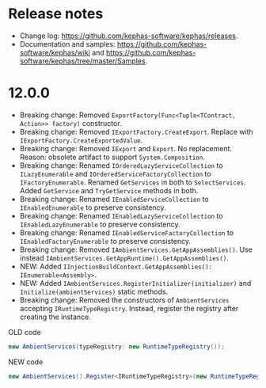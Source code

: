 ﻿# Release notes

* Change log: https://github.com/kephas-software/kephas/releases.
* Documentation and samples: https://github.com/kephas-software/kephas/wiki and https://github.com/kephas-software/kephas/tree/master/Samples.

# 12.0.0

* Breaking change: Removed ```ExportFactory(Func<Tuple<TContract, Action>> factory)``` constructor.
* Breaking change: Removed ```IExportFactory.CreateExport```. Replace with ```IExportFactory.CreateExportedValue```.
* Breaking change: Removed ```IExport``` and ```Export```. No replacement. Reason: obsolete artifact to support ``System.Composition``.
* Breaking change: Renamed ``IOrderedLazyServiceCollection`` to ``ILazyEnumerable`` and ``IOrderedServiceFactoryCollection`` to ``IFactoryEnumerable``. Renamed ``GetServices`` in both to ``SelectServices``. Added ``GetService`` and ``TryGetService`` methods in both.
* Breaking change: Renamed ``IEnabledServiceCollection`` to ``IEnabledEnumerable`` to preserve consistency.
* Breaking change: Renamed ``IEnabledLazyServiceCollection`` to ``IEnabledLazyEnumerable`` to preserve consistency.
* Breaking change: Renamed ``IEnabledServiceFactoryCollection`` to ``IEnabledFactoryEnumerable`` to preserve consistency.
* Breaking change: Removed ``IAmbientServices.GetAppAssemblies()``. Use instead ``IAmbientServices.GetAppRuntime().GetAppAssemblies()``.
* NEW: Added ``IInjectionBuildContext.GetAppAssemblies(): IEnumerable<Assembly>``.
* NEW: Added `IAmbientServices.RegisterInitializer(initializer)` and `Initialize(ambientServices)` static methods.
* Breaking change: Removed the constructors of `AmbientServices` accepting `IRuntimeTypeRegistry`. Instead, register the registry after creating the instance.

OLD code
```csharp
new AmbientServices(typeRegistry: new RuntimeTypeRegistry());
```
NEW code
```csharp
new AmbientServices().Register<IRuntimeTypeRegistry>(new RuntimeTypeRegistry(), b => b.ExternallyOwned());
```
 